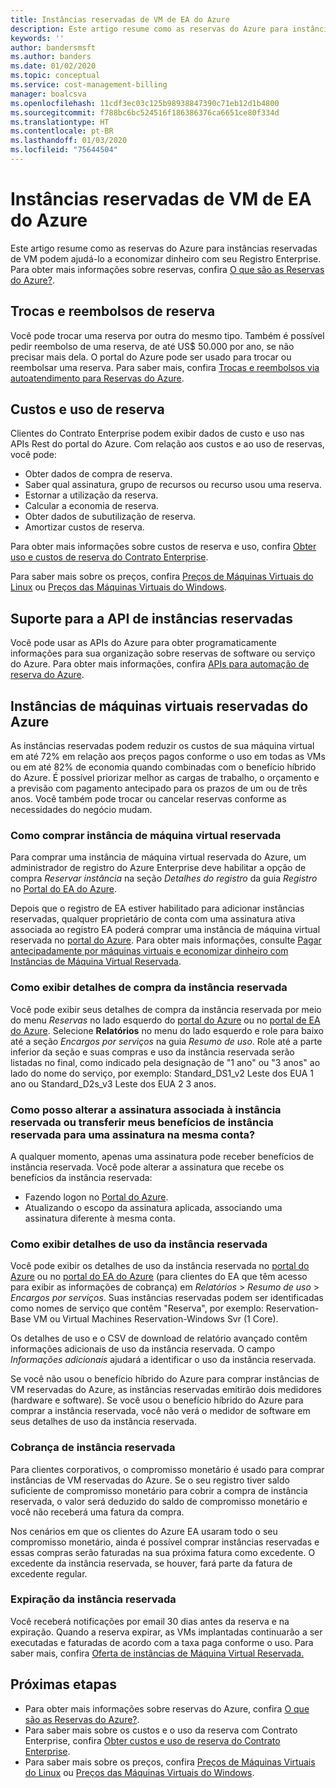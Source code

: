 ```yaml
---
title: Instâncias reservadas de VM de EA do Azure
description: Este artigo resume como as reservas do Azure para instâncias reservadas de VM podem ajudá-lo a economizar dinheiro com seu Registro Enterprise.
keywords: ''
author: bandersmsft
ms.author: banders
ms.date: 01/02/2020
ms.topic: conceptual
ms.service: cost-management-billing
manager: boalcsva
ms.openlocfilehash: 11cdf3ec03c125b98938847390c71eb12d1b4800
ms.sourcegitcommit: f788bc6bc524516f186386376ca6651ce80f334d
ms.translationtype: HT
ms.contentlocale: pt-BR
ms.lasthandoff: 01/03/2020
ms.locfileid: "75644504"
---
```

# <a name="azure-ea-vm-reserved-instances"></a>Instâncias reservadas de VM de EA do Azure

Este artigo resume como as reservas do Azure para instâncias reservadas de VM podem ajudá-lo a economizar dinheiro com seu Registro Enterprise. Para obter mais informações sobre reservas, confira [O que são as Reservas do Azure?](billing-save-compute-costs-reservations.md).

## <a name="reservation-exchanges-and-refunds"></a>Trocas e reembolsos de reserva

Você pode trocar uma reserva por outra do mesmo tipo. Também é possível pedir reembolso de uma reserva, de até US$ 50.000 por ano, se não precisar mais dela. O portal do Azure pode ser usado para trocar ou reembolsar uma reserva. Para saber mais, confira [Trocas e reembolsos via autoatendimento para Reservas do Azure](billing-azure-reservations-self-service-exchange-and-refund.md).

## <a name="reservation-costs-and-usage"></a>Custos e uso de reserva

Clientes do Contrato Enterprise podem exibir dados de custo e uso nas APIs Rest do portal do Azure. Com relação aos custos e ao uso de reservas, você pode:

- Obter dados de compra de reserva.
- Saber qual assinatura, grupo de recursos ou recurso usou uma reserva.
- Estornar a utilização da reserva.
- Calcular a economia de reserva.
- Obter dados de subutilização de reserva.
- Amortizar custos de reserva.

Para obter mais informações sobre custos de reserva e uso, confira [Obter uso e custos de reserva do Contrato Enterprise](billing-understand-reserved-instance-usage-ea.md).

Para saber mais sobre os preços, confira [Preços de Máquinas Virtuais do Linux](https://azure.microsoft.com/pricing/details/virtual-machines/linux/) ou [Preços das Máquinas Virtuais do Windows](https://azure.microsoft.com/pricing/details/virtual-machines/windows/).

## <a name="reserved-instances-api-support"></a>Suporte para a API de instâncias reservadas

Você pode usar as APIs do Azure para obter programaticamente informações para sua organização sobre reservas de software ou serviço do Azure. Para obter mais informações, confira [APIs para automação de reserva do Azure](billing-reservation-apis.md).

## <a name="azure-reserved-virtual-machine-instances"></a>Instâncias de máquinas virtuais reservadas do Azure

As instâncias reservadas podem reduzir os custos de sua máquina virtual em até 72% em relação aos preços pagos conforme o uso em todas as VMs ou em até 82% de economia quando combinadas com o benefício híbrido do Azure. É possível priorizar melhor as cargas de trabalho, o orçamento e a previsão com pagamento antecipado para os prazos de um ou de três anos. Você também pode trocar ou cancelar reservas conforme as necessidades do negócio mudam.

### <a name="how-to-buy-reserved-virtual-machine-instances"></a>Como comprar instância de máquina virtual reservada

Para comprar uma instância de máquina virtual reservada do Azure, um administrador de registro do Azure Enterprise deve habilitar a opção de compra _Reservar instância_ na seção _Detalhes do registro_ da guia _Registro_ no [Portal do EA do Azure](https://ea.azure.com/).

Depois que o registro de EA estiver habilitado para adicionar instâncias reservadas, qualquer proprietário de conta com uma assinatura ativa associada ao registro EA poderá comprar uma instância de máquina virtual reservada no [portal do Azure](https://aka.ms/reservations). Para obter mais informações, consulte [Pagar antecipadamente por máquinas virtuais e economizar dinheiro com Instâncias de Máquina Virtual Reservada](https://go.microsoft.com/fwlink/?linkid=861721).

### <a name="how-to-view-reserved-instance-purchase-details"></a>Como exibir detalhes de compra da instância reservada

Você pode exibir seus detalhes de compra da instância reservada por meio do menu _Reservas_ no lado esquerdo do [portal do Azure](https://aka.ms/reservations) ou no [portal de EA do Azure](https://ea.azure.com/). Selecione **Relatórios** no menu do lado esquerdo e role para baixo até a seção _Encargos por serviços_ na guia _Resumo de uso_. Role até a parte inferior da seção e suas compras e uso da instância reservada serão listadas no final, como indicado pela designação de "1 ano" ou "3 anos" ao lado do nome do serviço, por exemplo: Standard_DS1_v2 Leste dos EUA 1 ano ou Standard_D2s_v3 Leste dos EUA 2 3 anos.

### <a name="how-can-i-change-the-subscription-associated-with-reserved-instance-or-transfer-my-reserved-instance-benefits-to-a-subscription-under-the-same-account"></a>Como posso alterar a assinatura associada à instância reservada ou transferir meus benefícios de instância reservada para uma assinatura na mesma conta?

A qualquer momento, apenas uma assinatura pode receber benefícios de instância reservada. Você pode alterar a assinatura que recebe os benefícios da instância reservada:

- Fazendo logon no [Portal do Azure](https://aka.ms/reservations).
- Atualizando o escopo da assinatura aplicada, associando uma assinatura diferente à mesma conta.

### <a name="how-to-view-reserved-instance-usage-details"></a>Como exibir detalhes de uso da instância reservada

Você pode exibir os detalhes de uso da instância reservada no [portal do Azure](https://aka.ms/reservations) ou no [portal do EA do Azure](https://ea.azure.com/) (para clientes do EA que têm acesso para exibir as informações de cobrança) em _Relatórios_ > _Resumo de uso_ > _Encargos por serviços_. Suas instâncias reservadas podem ser identificadas como nomes de serviço que contêm "Reserva", por exemplo: Reservation-Base VM ou Virtual Machines Reservation-Windows Svr (1 Core).

Os detalhes de uso e o CSV de download de relatório avançado contêm informações adicionais de uso da instância reservada. O campo _Informações adicionais_ ajudará a identificar o uso da instância reservada.

Se você não usou o benefício híbrido do Azure para comprar instâncias de VM reservadas do Azure, as instâncias reservadas emitirão dois medidores (hardware e software). Se você usou o benefício híbrido do Azure para comprar a instância reservada, você não verá o medidor de software em seus detalhes de uso da instância reservada.

### <a name="reserved-instance-billing"></a>Cobrança de instância reservada

Para clientes corporativos, o compromisso monetário é usado para comprar instâncias de VM reservadas do Azure. Se o seu registro tiver saldo suficiente de compromisso monetário para cobrir a compra de instância reservada, o valor será deduzido do saldo de compromisso monetário e você não receberá uma fatura da compra.

Nos cenários em que os clientes do Azure EA usaram todo o seu compromisso monetário, ainda é possível comprar instâncias reservadas e essas compras serão faturadas na sua próxima fatura como excedente. O excedente da instância reservada, se houver, fará parte da fatura de excedente regular.

### <a name="reserved-instance-expiration"></a>Expiração da instância reservada

Você receberá notificações por email 30 dias antes da reserva e na expiração. Quando a reserva expirar, as VMs implantadas continuarão a ser executadas e faturadas de acordo com a taxa paga conforme o uso. Para saber mais, confira [Oferta de instâncias de Máquina Virtual Reservada.](https://azure.microsoft.com/pricing/reserved-vm-instances/)

## <a name="next-steps"></a>Próximas etapas
- Para obter mais informações sobre reservas do Azure, confira [O que são as Reservas do Azure?](billing-save-compute-costs-reservations.md).
- Para saber mais sobre os custos e o uso da reserva com Contrato Enterprise, confira [Obter custos e uso de reserva do Contrato Enterprise](billing-understand-reserved-instance-usage-ea.md).
- Para saber mais sobre os preços, confira [Preços de Máquinas Virtuais do Linux](https://azure.microsoft.com/pricing/details/virtual-machines/linux/) ou [Preços das Máquinas Virtuais do Windows](https://azure.microsoft.com/pricing/details/virtual-machines/windows/).
